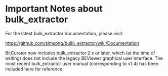 # Important Notes about bulk\_extractor

For the latest bulk\_extractor documentation, please visit:

https://github.com/simsong/bulk\_extractor/wiki/Documentation

BitCurator now includes bulk\_extractor 2.x or later, which (at the time of writing) does not include the legacy BEViewer graphical user interface. The most recent bulk\_extractor user manual (corresponding to v1.4) has been included here for reference.

